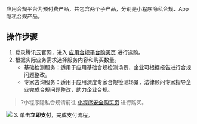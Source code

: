 应用合规平台为预付费产品，共包含两个子产品，分别是小程序隐私合规、App 隐私合规产品。


## 操作步骤
1.	登录腾讯云官网，进入 [应用合规平台购买页](https://buy.cloud.tencent.com/acp) 进行选购。
2.	根据实际业务需求选择服务内容和购买数量。
	   - 基础检测服务：适用于应用基础合规检测场景，企业可根据报告进行合规问题整改。
       - 专家咨询服务：适用于应用深度专家合规检测场景，法律顾问专家指导企业完成合规问题整改，助力企业合规。
>?小程序隐私合规请前往 [小程序安全购买页](https://buy.cloud.tencent.com/mmps?key=1) 进行购买。
>
![](https://qcloudimg.tencent-cloud.cn/raw/74595a14f5ec7e0740268813a2c09287.png)
3. 单击**立即支付**，完成支付流程。
